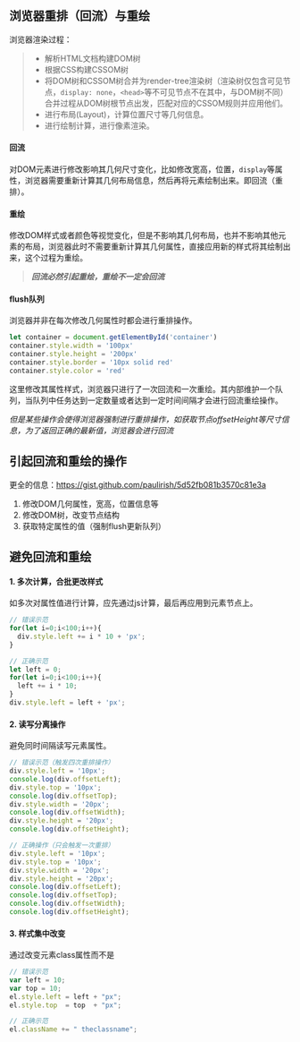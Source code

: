 ## 浏览器重排（回流）与重绘

浏览器渲染过程：

> - 解析HTML文档构建DOM树
> - 根据CSS构建CSSOM树
> - 将DOM树和CSSOM树合并为render-tree渲染树（渲染树仅包含可见节点，`display: none`，`<head>`等不可见节点不在其中，与DOM树不同）合并过程从DOM树根节点出发，匹配对应的CSSOM规则并应用他们。
> - 进行布局(Layout)，计算位置尺寸等几何信息。
> - 进行绘制计算，进行像素渲染。

#### 回流
对DOM元素进行修改影响其几何尺寸变化，比如修改宽高，位置，`display`等属性，浏览器需要重新计算其几何布局信息，然后再将元素绘制出来。即回流（重排）。
#### 重绘
修改DOM样式或者颜色等视觉变化，但是不影响其几何布局，也并不影响其他元素的布局，浏览器此时不需要重新计算其几何属性，直接应用新的样式将其绘制出来，这个过程为重绘。

> ***回流必然引起重绘，重绘不一定会回流***

#### flush队列

浏览器并非在每次修改几何属性时都会进行重排操作。
```javascript
let container = document.getElementById('container')
container.style.width = '100px'
container.style.height = '200px'
container.style.border = '10px solid red'
container.style.color = 'red'
```
这里修改其属性样式，浏览器只进行了一次回流和一次重绘。其内部维护一个队列，当队列中任务达到一定数量或者达到一定时间间隔才会进行回流重绘操作。

*但是某些操作会使得浏览器强制进行重排操作，如获取节点offsetHeight等尺寸信息，为了返回正确的最新值，浏览器会进行回流*


## 引起回流和重绘的操作

更全的信息：https://gist.github.com/paulirish/5d52fb081b3570c81e3a

1. 修改DOM几何属性，宽高，位置信息等
2. 修改DOM树，改变节点结构
3. 获取特定属性的值（强制flush更新队列）

## 避免回流和重绘

#### 1. 多次计算，合批更改样式
如多次对属性值进行计算，应先通过js计算，最后再应用到元素节点上。
```javascript
// 错误示范
for(let i=0;i<100;i++){
  div.style.left += i * 10 + 'px';
}

// 正确示范
let left = 0;
for(let i=0;i<100;i++){
  left += i * 10;
}
div.style.left = left + 'px';
```
#### 2. 读写分离操作
避免同时间隔读写元素属性。
```javascript
// 错误示范（触发四次重排操作）
div.style.left = '10px';
console.log(div.offsetLeft);
div.style.top = '10px';
console.log(div.offsetTop);
div.style.width = '20px';
console.log(div.offsetWidth);
div.style.height = '20px';
console.log(div.offsetHeight);

// 正确操作（只会触发一次重排）
div.style.left = '10px';
div.style.top = '10px';
div.style.width = '20px';
div.style.height = '20px';
console.log(div.offsetLeft);
console.log(div.offsetTop);
console.log(div.offsetWidth);
console.log(div.offsetHeight);
```
#### 3. 样式集中改变
通过改变元素class属性而不是
```javascript
// 错误示范
var left = 10;
var top = 10;
el.style.left = left + "px";
el.style.top  = top  + "px";

// 正确示范
el.className += " theclassname";
```

